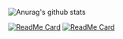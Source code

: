 ![Anurag's github stats](https://github-readme-stats.vercel.app/api?username=hjp521&theme=radical&show_icons=true)

[![ReadMe Card](https://github-readme-stats.vercel.app/api/pin/?username=hjp521&repo=OpenCore-Factory)](https://github.com/hjp521/OpenCore-Factory)
[![ReadMe Card](https://github-readme-stats.vercel.app/api/pin/?username=hjp521&repo=OpenWrt-MI3P)](https://github.com/hjp521/OpenWrt-MI3P)

